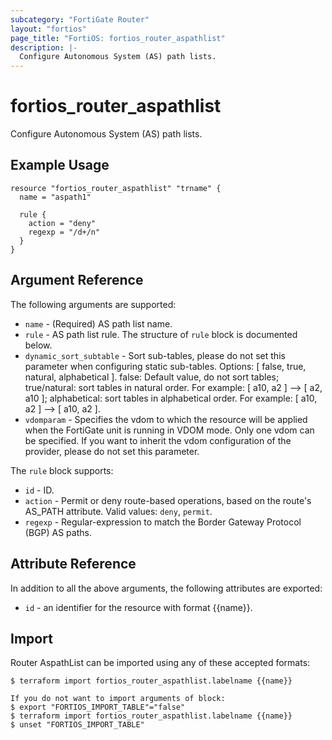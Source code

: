 ```yaml
---
subcategory: "FortiGate Router"
layout: "fortios"
page_title: "FortiOS: fortios_router_aspathlist"
description: |-
  Configure Autonomous System (AS) path lists.
---
```


# fortios_router_aspathlist
Configure Autonomous System (AS) path lists.

## Example Usage

```hcl
resource "fortios_router_aspathlist" "trname" {
  name = "aspath1"

  rule {
    action = "deny"
    regexp = "/d+/n"
  }
}
```

## Argument Reference

The following arguments are supported:

* `name` - (Required) AS path list name.
* `rule` - AS path list rule. The structure of `rule` block is documented below.
* `dynamic_sort_subtable` - Sort sub-tables, please do not set this parameter when configuring static sub-tables. Options: [ false, true, natural, alphabetical ]. false: Default value, do not sort tables; true/natural: sort tables in natural order. For example: [ a10, a2 ] --> [ a2, a10 ]; alphabetical: sort tables in alphabetical order. For example: [ a10, a2 ] --> [ a10, a2 ].
* `vdomparam` - Specifies the vdom to which the resource will be applied when the FortiGate unit is running in VDOM mode. Only one vdom can be specified. If you want to inherit the vdom configuration of the provider, please do not set this parameter.

The `rule` block supports:

* `id` - ID.
* `action` - Permit or deny route-based operations, based on the route's AS_PATH attribute. Valid values: `deny`, `permit`.
* `regexp` - Regular-expression to match the Border Gateway Protocol (BGP) AS paths.


## Attribute Reference

In addition to all the above arguments, the following attributes are exported:
* `id` - an identifier for the resource with format {{name}}.

## Import

Router AspathList can be imported using any of these accepted formats:
```
$ terraform import fortios_router_aspathlist.labelname {{name}}

If you do not want to import arguments of block:
$ export "FORTIOS_IMPORT_TABLE"="false"
$ terraform import fortios_router_aspathlist.labelname {{name}}
$ unset "FORTIOS_IMPORT_TABLE"
```

